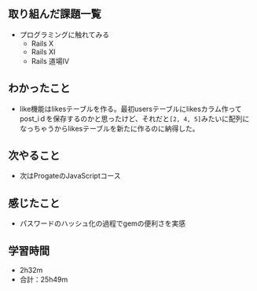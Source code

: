 ## 取り組んだ課題一覧
- プログラミングに触れてみる
  - Rails Ⅹ
  - Rails Ⅺ
  - Rails 道場Ⅳ
## わかったこと
  - like機能はlikesテーブルを作る。最初usersテーブルにlikesカラム作ってpost_iｄを保存するのかと思ったけど、それだと`[2, 4, 5]`みたいに配列になっちゃうからlikesテーブルを新たに作るのに納得した。
## 次やること
  - 次はProgateのJavaScriptコース
## 感じたこと
  - パスワードのハッシュ化の過程でgemの便利さを実感
## 学習時間
- 2h32m
- 合計：25h49m
